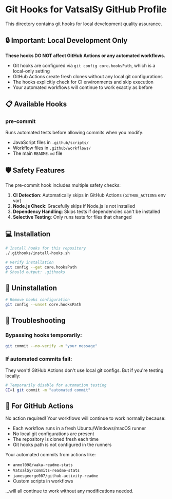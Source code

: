 # Git Hooks for VatsalSy GitHub Profile

This directory contains git hooks for local development quality assurance.

## 🔒 Important: Local Development Only

**These hooks DO NOT affect GitHub Actions or any automated workflows.**

- Git hooks are configured via `git config core.hooksPath`, which is a local-only setting
- GitHub Actions create fresh clones without any local git configurations
- The hooks explicitly check for CI environments and skip execution
- Your automated workflows will continue to work exactly as before

## 📋 Available Hooks

### pre-commit
Runs automated tests before allowing commits when you modify:
- JavaScript files in `.github/scripts/`
- Workflow files in `.github/workflows/`
- The main `README.md` file

## 🛡️ Safety Features

The pre-commit hook includes multiple safety checks:

1. **CI Detection**: Automatically skips in GitHub Actions (`GITHUB_ACTIONS` env var)
2. **Node.js Check**: Gracefully skips if Node.js is not installed
3. **Dependency Handling**: Skips tests if dependencies can't be installed
4. **Selective Testing**: Only runs tests for files that changed

## 💻 Installation

```bash
# Install hooks for this repository
./.githooks/install-hooks.sh

# Verify installation
git config --get core.hooksPath
# Should output: .githooks
```

## 🚫 Uninstallation

```bash
# Remove hooks configuration
git config --unset core.hooksPath
```

## 🔧 Troubleshooting

### Bypassing hooks temporarily:
```bash
git commit --no-verify -m "your message"
```

### If automated commits fail:
They won't! GitHub Actions don't use local git configs. But if you're testing locally:
```bash
# Temporarily disable for automation testing
CI=1 git commit -m "automated commit"
```

## 📝 For GitHub Actions

No action required! Your workflows will continue to work normally because:
- Each workflow runs in a fresh Ubuntu/Windows/macOS runner
- No local git configurations are present
- The repository is cloned fresh each time
- Git hooks path is not configured in the runners

Your automated commits from actions like:
- `anmol098/waka-readme-stats`
- `VatsalSy/commits-readme-stats`
- `jamesgeorge007/github-activity-readme`
- Custom scripts in workflows

...will all continue to work without any modifications needed.